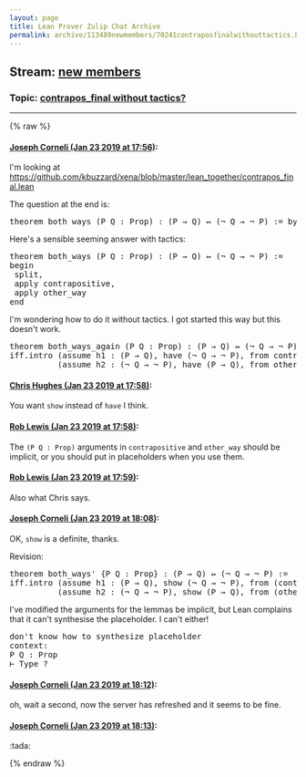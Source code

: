 ```yaml
---
layout: page
title: Lean Prover Zulip Chat Archive 
permalink: archive/113489newmembers/70241contraposfinalwithouttactics.html
---
```


## Stream: [new members](index.html)
### Topic: [contrapos_final without tactics?](70241contraposfinalwithouttactics.html)

---


{% raw %}
#### [ Joseph Corneli (Jan 23 2019 at 17:56)](https://leanprover.zulipchat.com/#narrow/stream/113489-new%20members/topic/contrapos_final%20without%20tactics%3F/near/156704881):
<p>I'm looking at <a href="https://github.com/kbuzzard/xena/blob/master/lean_together/contrapos_final.lean" target="_blank" title="https://github.com/kbuzzard/xena/blob/master/lean_together/contrapos_final.lean">https://github.com/kbuzzard/xena/blob/master/lean_together/contrapos_final.lean</a></p>
<p>The question at the end is:</p>
<div class="codehilite"><pre><span></span>theorem both_ways (P Q : Prop) : (P → Q) ↔ (¬ Q → ¬ P) := by ??
</pre></div>


<p>Here's a sensible seeming answer with tactics:</p>
<div class="codehilite"><pre><span></span>theorem both_ways (P Q : Prop) : (P → Q) ↔ (¬ Q → ¬ P) :=
begin
 split,
 apply contrapositive,
 apply other_way
end
</pre></div>


<p>I'm wondering how to do it without tactics.   I got started this way but this doesn't work.</p>
<div class="codehilite"><pre><span></span>theorem both_ways_again (P Q : Prop) : (P → Q) ↔ (¬ Q → ¬ P) :=
iff.intro (assume h1 : (P → Q), have (¬ Q → ¬ P), from contrapositive h1)
          (assume h2 : (¬ Q → ¬ P), have (P → Q), from other_way h2)
</pre></div>

#### [ Chris Hughes (Jan 23 2019 at 17:58)](https://leanprover.zulipchat.com/#narrow/stream/113489-new%20members/topic/contrapos_final%20without%20tactics%3F/near/156705017):
<p>You want <code>show</code> instead of <code>have</code> I think.</p>

#### [ Rob Lewis (Jan 23 2019 at 17:58)](https://leanprover.zulipchat.com/#narrow/stream/113489-new%20members/topic/contrapos_final%20without%20tactics%3F/near/156705048):
<p>The <code>(P Q : Prop)</code> arguments in <code>contrapositive</code> and <code>other_way</code> should be implicit, or you should put in placeholders when you use them.</p>

#### [ Rob Lewis (Jan 23 2019 at 17:59)](https://leanprover.zulipchat.com/#narrow/stream/113489-new%20members/topic/contrapos_final%20without%20tactics%3F/near/156705101):
<p>Also what Chris says.</p>

#### [ Joseph Corneli (Jan 23 2019 at 18:08)](https://leanprover.zulipchat.com/#narrow/stream/113489-new%20members/topic/contrapos_final%20without%20tactics%3F/near/156705905):
<p>OK, <code>show</code> is a definite, thanks.</p>
<p>Revision:</p>
<div class="codehilite"><pre><span></span>theorem both_ways&#39; {P Q : Prop} : (P → Q) ↔ (¬ Q → ¬ P) :=
iff.intro (assume h1 : (P → Q), show (¬ Q → ¬ P), from (contrapositive h1))
          (assume h2 : (¬ Q → ¬ P), show (P → Q), from (other_way h2))
</pre></div>


<p>I've modified the arguments for the lemmas be implicit, but Lean complains that it can't synthesise the placeholder.  I can't either!</p>
<div class="codehilite"><pre><span></span>don&#39;t know how to synthesize placeholder
context:
P Q : Prop
⊢ Type ?
</pre></div>

#### [ Joseph Corneli (Jan 23 2019 at 18:12)](https://leanprover.zulipchat.com/#narrow/stream/113489-new%20members/topic/contrapos_final%20without%20tactics%3F/near/156706290):
<p>oh, wait a second, now the server has refreshed and it seems to be fine.</p>

#### [ Joseph Corneli (Jan 23 2019 at 18:13)](https://leanprover.zulipchat.com/#narrow/stream/113489-new%20members/topic/contrapos_final%20without%20tactics%3F/near/156706332):
<p><span aria-label="tada" class="emoji emoji-1f389" role="img" title="tada">:tada:</span></p>


{% endraw %}
